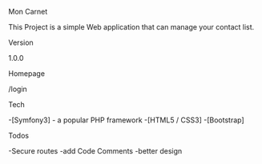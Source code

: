 Mon Carnet



This Project is a simple Web application that can manage your contact list.

Version

  1.0.0

Homepage

  /login

Tech

  -[Symfony3] - a popular PHP framework
  -[HTML5 / CSS3]
  -[Bootstrap]

Todos

  -Secure routes
  -add Code Comments
  -better design

